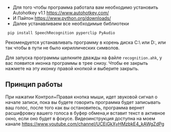 - Для того чтобы программа работала вам необходимо установить Autohotkey v1.1 https://www.autohotkey.com/
- И Пайтон https://www.python.org/downloads/
- Далее устанавливаем все необходимые библиотеки

```
 pip install SpeechRecognition pyperclip PyAudio
```

Рекомендуется устанавливать программу в корень диска С:\ или D:\, или так чтобы в пути не было кириллических символов.

Для запуска программы щелкните дважды на файле `recognition.ahk`, у вас появится иконка программы в трее снизу. Чтобы ее закрыть нажмете на эту иконку правой кнопкой и выберите закрыть.

## Принцип работы

При нажатии Контрол+Правая кнопка мыши, идет звуковой сигнал о начале записи,
пока вы будете говорить программа будет записывать ваш голос, после того как вы остановитесь, программа вернет расшифровку вашего голоса в буфер обмена,и вставит текст в активное окно, если оно будет в фокусе.
Видеоинструкция доступна на моем канале https://www.youtube.com/channel/UCEjGkXyHMzbkE4_kAWgZdPg